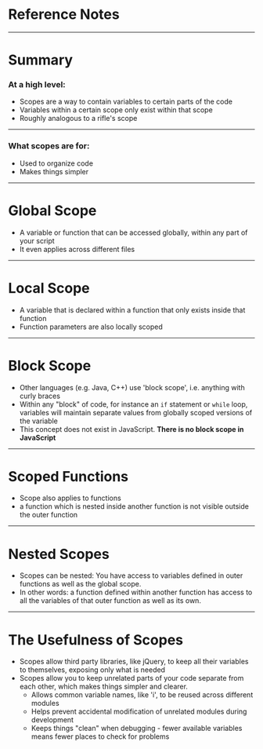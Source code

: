 # Reference Notes

---

# Summary
### At a high level:
- Scopes are a way to contain variables to certain parts of the code
- Variables within a certain scope only exist within that scope
- Roughly analogous to a rifle's scope



---

### What scopes are for:
- Used to organize code
- Makes things simpler

---

# Global Scope

- A variable or function that can be accessed globally, within any part of your script
- It even applies across different files

---

# Local Scope

- A variable that is declared within a function that only exists inside that function
- Function parameters are also locally scoped

---

# Block Scope

- Other languages (e.g. Java, C++) use 'block scope', i.e. anything with curly braces 
- Within any "block" of code, for instance an `if` statement or `while` loop, variables will maintain separate values from globally scoped versions of the variable
- This concept does not exist in JavaScript.
**There is no block scope in JavaScript**

---

# Scoped Functions

- Scope also applies to functions
- a function which is nested inside another function is not visible outside the outer function

---

# Nested Scopes

- Scopes can be nested: You have access to variables defined in outer functions as well as the global scope.
- In other words: a function defined within another function has access to all the variables of that outer function as well as its own. 

---

# The Usefulness of Scopes

- Scopes allow third party libraries, like jQuery, to keep all their variables to themselves, exposing only what is needed
- Scopes allow you to keep unrelated parts of your code separate from each other, which makes things simpler and clearer.
  - Allows common variable names, like 'i', to be reused across different modules
  - Helps prevent accidental modification of unrelated modules during development
  - Keeps things "clean" when debugging - fewer available variables means fewer places to check for problems